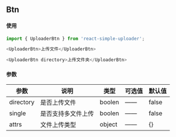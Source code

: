 ## Btn

#### 使用

```ts
import { UploaderBtn } from 'react-simple-uploader';

<UploaderBtn>上传文件</UploaderBtn>

<UploaderBtn directory>上传文件夹</UploaderBtn>
```

#### 参数

| 参数      | 说明               | 类型   | 可选值 | 默认值 |
| --------- | ------------------ | ------ | ------ | ------ |
| directory | 是否上传文件       | boolen | ——     | false  |
| single    | 是否支持多文件上传 | boolen | ——     | false  |
| attrs     | 文件上传类型       | object | ——     | {}     |

